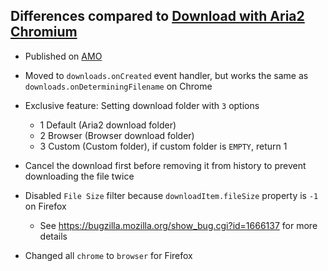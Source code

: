 ## Differences compared to [Download with Aria2 Chromium](https://github.com/jc3213/download_with_aria2-chromium)

- Published on [AMO](https://addons.mozilla.org/en-US/firefox/addon/downwitharia2/)

- Moved to `downloads.onCreated` event handler, but works the same as `downloads.onDeterminingFilename` on Chrome
- Exclusive feature: Setting download folder with `3` options
    - 1 Default (Aria2 download folder)
    - 2 Browser (Browser download folder)
    - 3 Custom (Custom folder), if custom folder is `EMPTY`, return 1
- Cancel the download first before removing it from history to prevent downloading the file twice
- Disabled `File Size` filter because `downloadItem.fileSize` property is `-1` on Firefox
    - See https://bugzilla.mozilla.org/show_bug.cgi?id=1666137 for more details
- Changed all `chrome` to `browser` for Firefox
